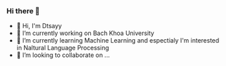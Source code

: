 ### Hi there 👋
- 🌱 Hi, I'm Dtsayy  
- 🔭 I’m currently working on Bach Khoa University
- 🌱 I’m currently learning Machine Learning and espectialy I'm interested in Naltural Language Processing
- 👯 I’m looking to collaborate on ...

<!--
**Dtsayy/Dtsayy** is a ✨ _special_ ✨ repository because its `README.md` (this file) appears on your GitHub profile.

Here are some ideas to get you started:
- 🌱 Hi, I'm Dtsayy  
- 🔭 I’m currently working on Bach Khoa University
- 🌱 I’m currently learning Machine Learning and espectialy I'm interested in Naltural Language Processing
- 👯 I’m looking to collaborate on ...
- 🤔 I’m looking for help with ...
- 💬 Ask me about ...
- 📫 How to reach me: ...
- 😄 Pronouns: ...
- ⚡ Fun fact: ...
-->
